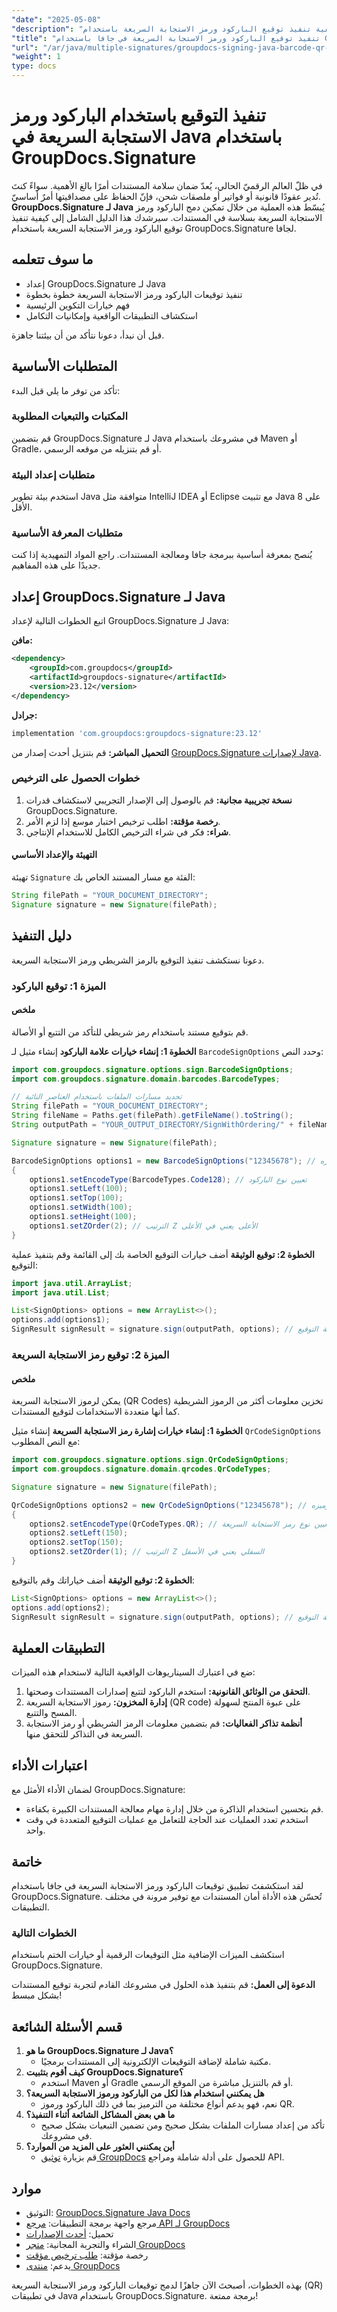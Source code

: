 ```yaml
---
"date": "2025-05-08"
"description": "تعرّف على كيفية تنفيذ توقيع الباركود ورمز الاستجابة السريعة باستخدام GroupDocs.Signature لجافا. يغطي هذا الدليل الإعداد والتنفيذ والتطبيقات العملية."
"title": "تنفيذ توقيع الباركود ورمز الاستجابة السريعة في جافا باستخدام GroupDocs.Signature - دليل شامل"
"url": "/ar/java/multiple-signatures/groupdocs-signing-java-barcode-qr-code/"
"weight": 1
type: docs
---
```

# تنفيذ التوقيع باستخدام الباركود ورمز الاستجابة السريعة في Java باستخدام GroupDocs.Signature

في ظلّ العالم الرقميّ الحالي، يُعدّ ضمان سلامة المستندات أمرًا بالغ الأهمية. سواءً كنتَ تُدير عقودًا قانونية أو فواتير أو ملصقات شحن، فإنّ الحفاظ على مصداقيتها أمرٌ أساسيّ. **GroupDocs.Signature لـ Java** يُبسّط هذه العملية من خلال تمكين دمج الباركود ورمز الاستجابة السريعة بسلاسة في المستندات. سيرشدك هذا الدليل الشامل إلى كيفية تنفيذ توقيع الباركود ورمز الاستجابة السريعة باستخدام GroupDocs.Signature لجافا.

## ما سوف تتعلمه
- إعداد GroupDocs.Signature لـ Java
- تنفيذ توقيعات الباركود ورمز الاستجابة السريعة خطوة بخطوة
- فهم خيارات التكوين الرئيسية
- استكشاف التطبيقات الواقعية وإمكانيات التكامل

قبل أن نبدأ، دعونا نتأكد من أن بيئتنا جاهزة.

## المتطلبات الأساسية

تأكد من توفر ما يلي قبل البدء:

### المكتبات والتبعيات المطلوبة
قم بتضمين GroupDocs.Signature لـ Java في مشروعك باستخدام Maven أو Gradle، أو قم بتنزيله من موقعه الرسمي.

### متطلبات إعداد البيئة
استخدم بيئة تطوير Java متوافقة مثل IntelliJ IDEA أو Eclipse مع تثبيت Java 8 على الأقل.

### متطلبات المعرفة الأساسية
يُنصح بمعرفة أساسية ببرمجة جافا ومعالجة المستندات. راجع المواد التمهيدية إذا كنت جديدًا على هذه المفاهيم.

## إعداد GroupDocs.Signature لـ Java

اتبع الخطوات التالية لإعداد GroupDocs.Signature لـ Java:

**مافن:**
```xml
<dependency>
    <groupId>com.groupdocs</groupId>
    <artifactId>groupdocs-signature</artifactId>
    <version>23.12</version>
</dependency>
```

**جرادل:**
```gradle
implementation 'com.groupdocs:groupdocs-signature:23.12'
```

**التحميل المباشر:**
قم بتنزيل أحدث إصدار من [GroupDocs.Signature لإصدارات Java](https://releases.groupdocs.com/signature/java/).

### خطوات الحصول على الترخيص
1. **نسخة تجريبية مجانية:** قم بالوصول إلى الإصدار التجريبي لاستكشاف قدرات GroupDocs.Signature.
2. **رخصة مؤقتة:** اطلب ترخيص اختبار موسع إذا لزم الأمر.
3. **شراء:** فكر في شراء الترخيص الكامل للاستخدام الإنتاجي.

#### التهيئة والإعداد الأساسي
تهيئة `Signature` الفئة مع مسار المستند الخاص بك:
```java
String filePath = "YOUR_DOCUMENT_DIRECTORY";
Signature signature = new Signature(filePath);
```

## دليل التنفيذ

دعونا نستكشف تنفيذ التوقيع بالرمز الشريطي ورمز الاستجابة السريعة.

### الميزة 1: توقيع الباركود

#### ملخص
قم بتوقيع مستند باستخدام رمز شريطي للتأكد من التتبع أو الأصالة.

**الخطوة 1: إنشاء خيارات علامة الباركود**
إنشاء مثيل لـ `BarcodeSignOptions` وحدد النص:
```java
import com.groupdocs.signature.options.sign.BarcodeSignOptions;
import com.groupdocs.signature.domain.barcodes.BarcodeTypes;

// تحديد مسارات الملفات باستخدام العناصر النائبة
String filePath = "YOUR_DOCUMENT_DIRECTORY";
String fileName = Paths.get(filePath).getFileName().toString();
String outputPath = "YOUR_OUTPUT_DIRECTORY/SignWithOrdering/" + fileName;

Signature signature = new Signature(filePath);

BarcodeSignOptions options1 = new BarcodeSignOptions("12345678"); // النص المراد ترميزه
{
    options1.setEncodeType(BarcodeTypes.Code128); // تعيين نوع الباركود
    options1.setLeft(100);
    options1.setTop(100);
    options1.setWidth(100);
    options1.setHeight(100);
    options1.setZOrder(2); // الترتيب Z الأعلى يعني في الأعلى
}
```

**الخطوة 2: توقيع الوثيقة**
أضف خيارات التوقيع الخاصة بك إلى القائمة وقم بتنفيذ عملية التوقيع:
```java
import java.util.ArrayList;
import java.util.List;

List<SignOptions> options = new ArrayList<>();
options.add(options1);
SignResult signResult = signature.sign(outputPath, options); // عملية التوقيع
```

### الميزة 2: توقيع رمز الاستجابة السريعة

#### ملخص
يمكن لرموز الاستجابة السريعة (QR Codes) تخزين معلومات أكثر من الرموز الشريطية كما أنها متعددة الاستخدامات لتوقيع المستندات.

**الخطوة 1: إنشاء خيارات إشارة رمز الاستجابة السريعة**
إنشاء مثيل `QrCodeSignOptions` مع النص المطلوب:
```java
import com.groupdocs.signature.options.sign.QrCodeSignOptions;
import com.groupdocs.signature.domain.qrcodes.QrCodeTypes;

Signature signature = new Signature(filePath);

QrCodeSignOptions options2 = new QrCodeSignOptions("12345678"); // النص المراد ترميزه
{
    options2.setEncodeType(QrCodeTypes.QR); // تعيين نوع رمز الاستجابة السريعة
    options2.setLeft(150);
    options2.setTop(150);
    options2.setZOrder(1); // الترتيب Z السفلي يعني في الأسفل
}
```

**الخطوة 2: توقيع الوثيقة**
أضف خياراتك وقم بالتوقيع:
```java
List<SignOptions> options = new ArrayList<>();
options.add(options2);
SignResult signResult = signature.sign(outputPath, options); // عملية التوقيع
```

## التطبيقات العملية

ضع في اعتبارك السيناريوهات الواقعية التالية لاستخدام هذه الميزات:
1. **التحقق من الوثائق القانونية:** استخدم الباركود لتتبع إصدارات المستندات وصحتها.
2. **إدارة المخزون:** رموز الاستجابة السريعة (QR code) على عبوة المنتج لسهولة المسح والتتبع.
3. **أنظمة تذاكر الفعاليات:** قم بتضمين معلومات الرمز الشريطي أو رمز الاستجابة السريعة في التذاكر للتحقق منها.

## اعتبارات الأداء

لضمان الأداء الأمثل مع GroupDocs.Signature:
- قم بتحسين استخدام الذاكرة من خلال إدارة مهام معالجة المستندات الكبيرة بكفاءة.
- استخدم تعدد العمليات عند الحاجة للتعامل مع عمليات التوقيع المتعددة في وقت واحد.

## خاتمة

لقد استكشفتَ تطبيق توقيعات الباركود ورمز الاستجابة السريعة في جافا باستخدام GroupDocs.Signature. تُحسّن هذه الأداة أمان المستندات مع توفير مرونة في مختلف التطبيقات.

### الخطوات التالية
استكشف الميزات الإضافية مثل التوقيعات الرقمية أو خيارات الختم باستخدام GroupDocs.Signature.

**الدعوة إلى العمل:** قم بتنفيذ هذه الحلول في مشروعك القادم لتجربة توقيع المستندات بشكل مبسط!

## قسم الأسئلة الشائعة
1. **ما هو GroupDocs.Signature لـ Java؟**
   - مكتبة شاملة لإضافة التوقيعات الإلكترونية إلى المستندات برمجيًا.
2. **كيف أقوم بتثبيت GroupDocs.Signature؟**
   - استخدم Maven أو Gradle أو قم بالتنزيل مباشرة من الموقع الرسمي.
3. **هل يمكنني استخدام هذا لكل من الباركود ورموز الاستجابة السريعة؟**
   - نعم، فهو يدعم أنواع مختلفة من الترميز بما في ذلك الباركود ورموز QR.
4. **ما هي بعض المشاكل الشائعة أثناء التنفيذ؟**
   - تأكد من إعداد مسارات الملفات بشكل صحيح ومن تضمين التبعيات بشكل صحيح في مشروعك.
5. **أين يمكنني العثور على المزيد من الموارد؟**
   - قم بزيارة [توثيق GroupDocs](https://docs.groupdocs.com/signature/java/) للحصول على أدلة شاملة ومراجع API.

## موارد
- التوثيق: [GroupDocs.Signature Java Docs](https://docs.groupdocs.com/signature/java/)
- مرجع واجهة برمجة التطبيقات: [مرجع API لـ GroupDocs](https://reference.groupdocs.com/signature/java/)
- تحميل: [أحدث الإصدارات](https://releases.groupdocs.com/signature/java/)
- الشراء والتجربة المجانية: [متجر GroupDocs](https://purchase.groupdocs.com/buy)
- رخصة مؤقتة: [طلب ترخيص مؤقت](https://purchase.groupdocs.com/temporary-license/)
- يدعم: [منتدى GroupDocs](https://forum.groupdocs.com/c/signature/)

بهذه الخطوات، أصبحتَ الآن جاهزًا لدمج توقيعات الباركود ورمز الاستجابة السريعة (QR) في تطبيقات Java باستخدام GroupDocs.Signature. برمجة ممتعة!